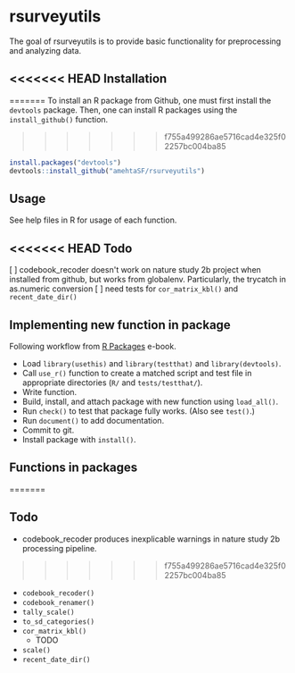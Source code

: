 
rsurveyutils
=============

<!-- badges: start -->
<!-- badges: end -->

The goal of rsurveyutils is to provide basic functionality for preprocessing and analyzing data.

<<<<<<< HEAD
Installation
--------------

=======
To install an R package from Github, one must first install the `devtools` package. Then, one can install R packages using the `install_github()` function.
>>>>>>> f755a499286ae5716cad4e325f02257bc004ba85
``` r
install.packages("devtools")
devtools::install_github("amehtaSF/rsurveyutils")
```

## Usage

See help files in R for usage of each function.


<<<<<<< HEAD
Todo
------
[ ] codebook_recoder doesn't work on nature study 2b project when installed from github, but works from globalenv. Particularly, the trycatch in as.numeric conversion
[ ] need tests for `cor_matrix_kbl()` and `recent_date_dir()`



Implementing new function in package
----------------------------------------

Following workflow from [R Packages](https://r-pkgs.org/index.html) e-book. 


* Load `library(usethis)` and `library(testthat)` and `library(devtools)`.
* Call `use_r()` function to create a matched script and test file in appropriate directories (`R/` and `tests/testthat/`). 
* Write function.
* Build, install, and attach package with new function using `load_all()`.
* Run `check()` to test that package fully works. (Also see `test()`.)
* Run `document()` to add documentation. 
* Commit to git. 
* Install package with `install()`.

Functions in packages
------------------------
=======
## Todo
* codebook_recoder produces inexplicable warnings in nature study 2b processing pipeline.
>>>>>>> f755a499286ae5716cad4e325f02257bc004ba85

* `codebook_recoder()`  
* `codebook_renamer()` 
* `tally_scale()` 
* `to_sd_categories()` 
* `cor_matrix_kbl()` 
  * TODO 
* `scale()` 
* `recent_date_dir()` 
